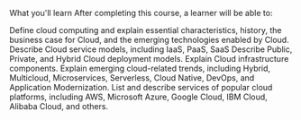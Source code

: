 What you'll learn
After completing this course, a learner will be able to:

Define cloud computing and explain essential characteristics, history, the business case for Cloud, and the emerging technologies enabled by Cloud.
Describe Cloud service models, including IaaS, PaaS, SaaS
Describe Public, Private, and Hybrid Cloud deployment models.
Explain Cloud infrastructure components.
Explain emerging cloud-related trends, including Hybrid, Multicloud, Microservices, Serverless, Cloud Native, DevOps, and Application Modernization.
List and describe services of popular cloud platforms, including AWS, Microsoft Azure, Google Cloud, IBM Cloud, Alibaba Cloud, and others.
